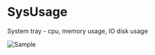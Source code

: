 # SysUsage
System tray - cpu, memory usage, IO disk usage

![Sample](https://cloud.githubusercontent.com/assets/3094339/25691276/663dc8c0-30c3-11e7-8c34-e2604b912c56.png)
